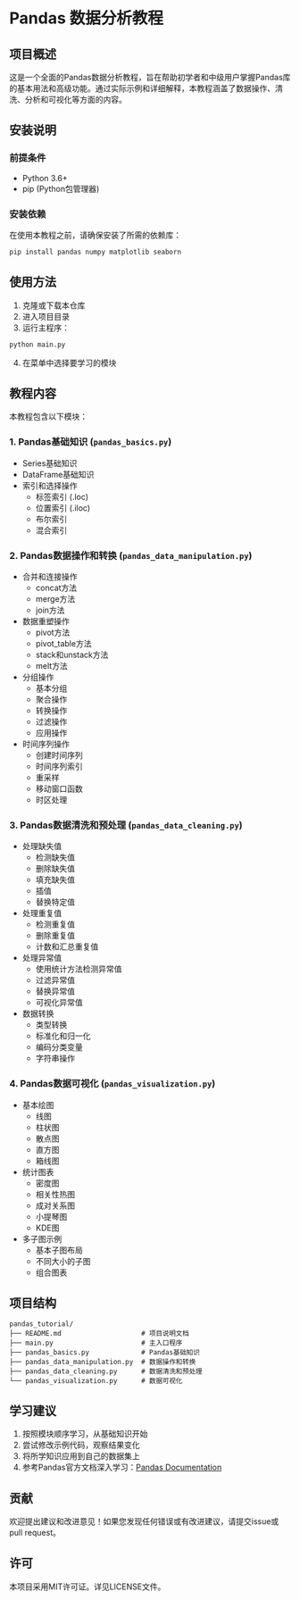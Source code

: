# Pandas 数据分析教程

## 项目概述

这是一个全面的Pandas数据分析教程，旨在帮助初学者和中级用户掌握Pandas库的基本用法和高级功能。通过实际示例和详细解释，本教程涵盖了数据操作、清洗、分析和可视化等方面的内容。

## 安装说明

### 前提条件

- Python 3.6+
- pip (Python包管理器)

### 安装依赖

在使用本教程之前，请确保安装了所需的依赖库：

```bash
pip install pandas numpy matplotlib seaborn
```

## 使用方法

1. 克隆或下载本仓库
2. 进入项目目录
3. 运行主程序：

```bash
python main.py
```

4. 在菜单中选择要学习的模块

## 教程内容

本教程包含以下模块：

### 1. Pandas基础知识 (`pandas_basics.py`)

- Series基础知识
- DataFrame基础知识
- 索引和选择操作
  - 标签索引 (.loc)
  - 位置索引 (.iloc)
  - 布尔索引
  - 混合索引

### 2. Pandas数据操作和转换 (`pandas_data_manipulation.py`)

- 合并和连接操作
  - concat方法
  - merge方法
  - join方法
- 数据重塑操作
  - pivot方法
  - pivot_table方法
  - stack和unstack方法
  - melt方法
- 分组操作
  - 基本分组
  - 聚合操作
  - 转换操作
  - 过滤操作
  - 应用操作
- 时间序列操作
  - 创建时间序列
  - 时间序列索引
  - 重采样
  - 移动窗口函数
  - 时区处理

### 3. Pandas数据清洗和预处理 (`pandas_data_cleaning.py`)

- 处理缺失值
  - 检测缺失值
  - 删除缺失值
  - 填充缺失值
  - 插值
  - 替换特定值
- 处理重复值
  - 检测重复值
  - 删除重复值
  - 计数和汇总重复值
- 处理异常值
  - 使用统计方法检测异常值
  - 过滤异常值
  - 替换异常值
  - 可视化异常值
- 数据转换
  - 类型转换
  - 标准化和归一化
  - 编码分类变量
  - 字符串操作

### 4. Pandas数据可视化 (`pandas_visualization.py`)

- 基本绘图
  - 线图
  - 柱状图
  - 散点图
  - 直方图
  - 箱线图
- 统计图表
  - 密度图
  - 相关性热图
  - 成对关系图
  - 小提琴图
  - KDE图
- 多子图示例
  - 基本子图布局
  - 不同大小的子图
  - 组合图表

## 项目结构

```
pandas_tutorial/
├── README.md                    # 项目说明文档
├── main.py                      # 主入口程序
├── pandas_basics.py             # Pandas基础知识
├── pandas_data_manipulation.py  # 数据操作和转换
├── pandas_data_cleaning.py      # 数据清洗和预处理
└── pandas_visualization.py      # 数据可视化
```

## 学习建议

1. 按照模块顺序学习，从基础知识开始
2. 尝试修改示例代码，观察结果变化
3. 将所学知识应用到自己的数据集上
4. 参考Pandas官方文档深入学习：[Pandas Documentation](https://pandas.pydata.org/docs/)

## 贡献

欢迎提出建议和改进意见！如果您发现任何错误或有改进建议，请提交issue或pull request。

## 许可

本项目采用MIT许可证。详见LICENSE文件。
